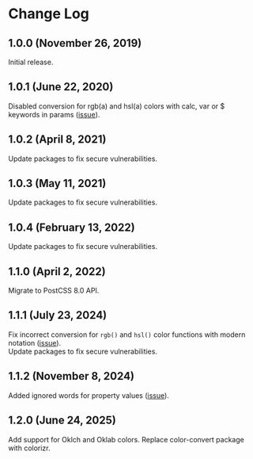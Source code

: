 # Change Log


## 1.0.0 (November 26, 2019)
Initial release.

## 1.0.1 (June 22, 2020)
Disabled conversion for rgb(a) and hsl(a) colors with calc, var or $ keywords in params ([issue](https://github.com/EdMSL/postcss-color-converter/issues/2)).

## 1.0.2 (April 8, 2021)
Update packages to fix secure vulnerabilities.

## 1.0.3 (May 11, 2021)
Update packages to fix secure vulnerabilities.

## 1.0.4 (February 13, 2022)
Update packages to fix secure vulnerabilities.

## 1.1.0 (April 2, 2022)
Migrate to PostCSS 8.0 API.

## 1.1.1 (July 23, 2024)
Fix incorrect conversion for `rgb()` and `hsl()` color functions with modern notation ([issue](https://github.com/EdMSL/postcss-color-converter/issues/18)).<br>
Update packages to fix secure vulnerabilities.

## 1.1.2 (November 8, 2024)
Added ignored words for property values ([issue](https://github.com/EdMSL/postcss-color-converter/issues/20)).

## 1.2.0 (June 24, 2025)
Add support for Oklch and Oklab colors.
Replace color-convert package with colorizr.
